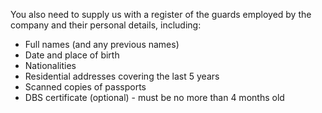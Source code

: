 You also need to supply us with a register of the guards employed by the company and their personal details, including:

* Full names (and any previous names)
* Date and place of birth
* Nationalities
* Residential addresses covering the last 5 years
* Scanned copies of passports
* DBS certificate (optional) - must be no more than 4 months old
